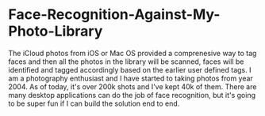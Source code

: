# Face-Recognition-Against-My-Photo-Library
The iCloud photos from iOS or Mac OS provided a comprenesive way to tag faces and then all the photos in the library will be scanned, faces will be identified and tagged accordingly based on the earlier user defined tags.
I am a photography enthusiast and I have started to taking photos from year 2004. As of today, it's over 200k shots and I've kept 40k of them. There are many desktop applications can do the job of face recognition, but it's going to be super fun if I can build the solution end to end.
